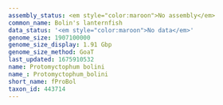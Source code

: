 ```yaml
---
assembly_status: <em style="color:maroon">No assembly</em>
common_name: Bolin's lanternfish
data_status: '<em style="color:maroon">No data</em>'
genome_size: 1907100000
genome_size_display: 1.91 Gbp
genome_size_method: GoaT
last_updated: 1675910532
name: Protomyctophum bolini
name_: Protomyctophum_bolini
short_name: fProBol
taxon_id: 443714
---
```

